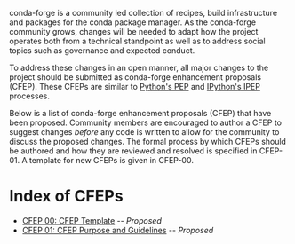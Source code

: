 conda-forge is a community led collection of recipes, build infrastructure
and packages for the conda package manager.  As the conda-forge community grows,
changes will be needed to adapt how the project operates both from a
technical standpoint as well as to address social topics such as governance and
expected conduct.

To address these changes in an open manner, all major changes to the project
should be submitted as conda-forge enhancement proposals (CFEP). These CFEPs
are similar to [Python's PEP](https://www.python.org/dev/peps/) and
[IPython's IPEP](https://github.com/ipython/ipython/wiki/IPEPs:-IPython-Enhancement-Proposals) processes.

Below is a list of conda-forge enhancement proposals (CFEP) that have
been proposed. Community members are encouraged to author a CFEP to suggest
changes *before* any code is written to allow for the community to discuss the
proposed changes.  The formal process by which CFEPs should be authored and
how they are reviewed and resolved is specified in CFEP-01.  A template for new CFEPs
is given in CFEP-00.

# Index of CFEPs

* [CFEP 00: CFEP Template](cfep-00.md) -- *Proposed*
* [CFEP 01: CFEP Purpose and Guidelines](cfep-01.md) -- *Proposed*
